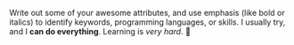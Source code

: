 Write out some of your awesome attributes, and use emphasis (like bold or italics) to identify keywords, programming languages, or skills. 
I usually try, and I **can do everything**. Learning is _very hard_. 💙
